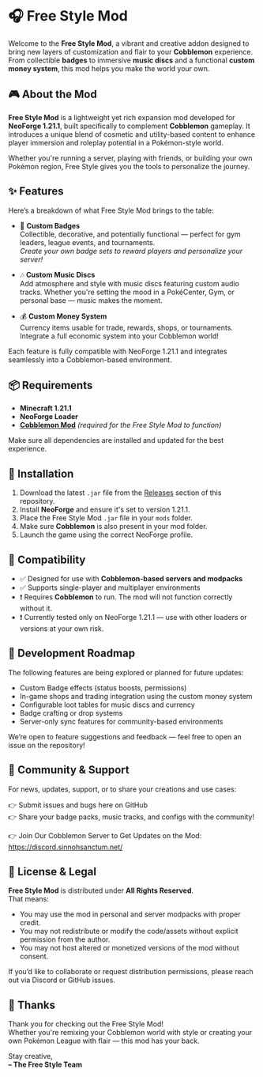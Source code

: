 # 🎧 Free Style Mod

Welcome to the **Free Style Mod**, a vibrant and creative addon designed to bring new layers of customization and flair to your **Cobblemon** experience. 
From collectible **badges** to immersive **music discs** and a functional **custom money system**, this mod helps you make the world your own.


## 🎮 About the Mod

**Free Style Mod** is a lightweight yet rich expansion mod developed for **NeoForge 1.21.1**, built specifically to complement **Cobblemon** gameplay. 
It introduces a unique blend of cosmetic and utility-based content to enhance player immersion and roleplay potential in a Pokémon-style world.

Whether you're running a server, playing with friends, or building your own Pokémon region, Free Style gives you the tools to personalize the journey.


## ✨ Features

Here’s a breakdown of what Free Style Mod brings to the table:

- 🏅 **Custom Badges**  
  Collectible, decorative, and potentially functional — perfect for gym leaders, league events, and tournaments.  
  *Create your own badge sets to reward players and personalize your server!*

- 🎶 **Custom Music Discs**  
  Add atmosphere and style with music discs featuring custom audio tracks. Whether you're setting the mood in a PokéCenter, Gym, or personal base — music makes the moment.

- 💰 **Custom Money System**  
  Currency items usable for trade, rewards, shops, or tournaments. Integrate a full economic system into your Cobblemon world!

Each feature is fully compatible with NeoForge 1.21.1 and integrates seamlessly into a Cobblemon-based environment.


## 📦 Requirements

- **Minecraft 1.21.1**
- **NeoForge Loader**
- **[Cobblemon Mod](https://cobblemon.org/)** *(required for the Free Style Mod to function)*

Make sure all dependencies are installed and updated for the best experience.


## 🔧 Installation

1. Download the latest `.jar` file from the [Releases](./releases) section of this repository.
2. Install **NeoForge** and ensure it's set to version 1.21.1.
3. Place the Free Style Mod `.jar` file in your `mods` folder.
4. Make sure **Cobblemon** is also present in your mod folder.
5. Launch the game using the correct NeoForge profile.


## 🧪 Compatibility

- ✅ Designed for use with **Cobblemon-based servers and modpacks**
- ✅ Supports single-player and multiplayer environments
- ❗ Requires **Cobblemon** to run. The mod will not function correctly without it.
- ❗ Currently tested only on NeoForge 1.21.1 — use with other loaders or versions at your own risk.


## 🚧 Development Roadmap

The following features are being explored or planned for future updates:

- Custom Badge effects (status boosts, permissions)
- In-game shops and trading integration using the custom money system
- Configurable loot tables for music discs and currency
- Badge crafting or drop systems
- Server-only sync features for community-based environments

We’re open to feature suggestions and feedback — feel free to open an issue on the repository!


## 💬 Community & Support

For news, updates, support, or to share your creations and use cases:

👉 Submit issues and bugs here on GitHub  
👉 Share your badge packs, music tracks, and configs with the community!

👉 Join Our Cobblemon Server to Get Updates on the Mod: https://discord.sinnohsanctum.net/


## 📄 License & Legal

**Free Style Mod** is distributed under **All Rights Reserved**.  
That means:
- You may use the mod in personal and server modpacks with proper credit.
- You may not redistribute or modify the code/assets without explicit permission from the author.
- You may not host altered or monetized versions of the mod without consent.

If you’d like to collaborate or request distribution permissions, please reach out via Discord or GitHub issues.


## 🙏 Thanks

Thank you for checking out the Free Style Mod!  
Whether you're remixing your Cobblemon world with style or creating your own Pokémon League with flair — this mod has your back.

Stay creative,  
**– The Free Style Team**

